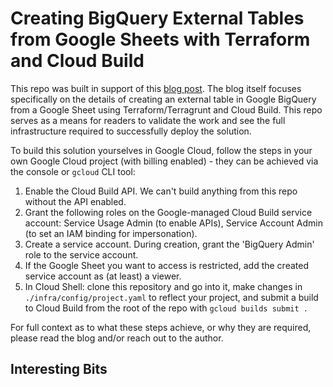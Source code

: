 # Creating BigQuery External Tables from Google Sheets with Terraform and Cloud Build

This repo was built in support of this [blog post](). The blog itself focuses specifically on the details of creating an external table in Google BigQuery from a Google Sheet using Terraform/Terragrunt and Cloud Build. This repo serves as a means for readers to validate the work and see the full infrastructure required to successfully deploy the solution.

To build this solution yourselves in Google Cloud, follow the steps in your own Google Cloud project (with billing enabled) - they can be achieved via the console or `gcloud` CLI tool:

1. Enable the Cloud Build API. We can't build anything from this repo without the API enabled.
2. Grant the following roles on the Google-managed Cloud Build service account: Service Usage Admin (to enable APIs), Service Account Admin (to set an IAM binding for impersonation).
3. Create a service account. During creation, grant the 'BigQuery Admin' role to the service account.
4. If the Google Sheet you want to access is restricted, add the created service account as (at least) a viewer.
5. In Cloud Shell: clone this repository and go into it, make changes in `./infra/config/project.yaml` to reflect your project, and submit a build to Cloud Build from the root of the repo with `gcloud builds submit .`

For full context as to what these steps achieve, or why they are required, please read the blog and/or reach out to the author.

## Interesting Bits

